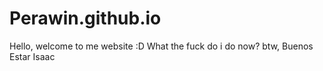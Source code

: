# Perawin.github.io

Hello, welcome to me website :D
What the fuck do i do now?
btw, Buenos Estar Isaac
